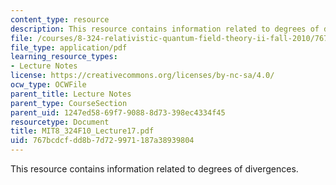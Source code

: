 ```yaml
---
content_type: resource
description: This resource contains information related to degrees of divergences.
file: /courses/8-324-relativistic-quantum-field-theory-ii-fall-2010/767bcdcfdd8b7d729971187a38939804_MIT8_324F10_Lecture17.pdf
file_type: application/pdf
learning_resource_types:
- Lecture Notes
license: https://creativecommons.org/licenses/by-nc-sa/4.0/
ocw_type: OCWFile
parent_title: Lecture Notes
parent_type: CourseSection
parent_uid: 1247ed58-69f7-9088-8d73-398ec4334f45
resourcetype: Document
title: MIT8_324F10_Lecture17.pdf
uid: 767bcdcf-dd8b-7d72-9971-187a38939804
---
```

This resource contains information related to degrees of divergences.